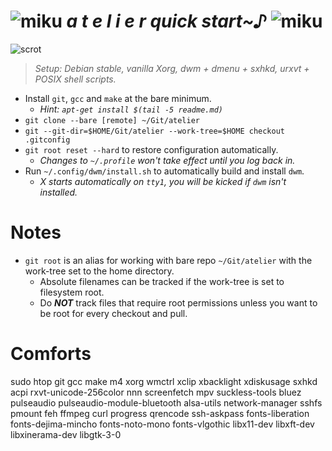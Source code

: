 [scrot]: https://i.imgur.com/VkmRvWr.png
[miku]: https://i.imgur.com/Nr7HV9a.png
# ![miku] _a t e l i e r quick start~♪_ ![miku]
![scrot]
> _Setup: Debian stable, vanilla Xorg, dwm + dmenu + sxhkd, urxvt + POSIX shell scripts._
* Install `git`, `gcc` and `make` at the bare minimum.
	* _Hint: `apt-get install $(tail -5 readme.md)`_
* `git clone --bare [remote] ~/Git/atelier`
* `git --git-dir=$HOME/Git/atelier --work-tree=$HOME checkout .gitconfig`
* `git root reset --hard` to restore configuration automatically.
	* _Changes to `~/.profile` won't take effect until you log back in._
* Run `~/.config/dwm/install.sh` to automatically build and install `dwm`.
	* _X starts automatically on `tty1`, you will be kicked if `dwm` isn't installed._

# Notes
* `git root` is an alias for working with bare repo `~/Git/atelier` with the work-tree set to the home directory.
	* Absolute filenames can be tracked if the work-tree is set to filesystem root.
	* Do _**NOT**_ track files that require root permissions unless you want to be root for every checkout and pull.

# Comforts
sudo htop git gcc make m4 xorg wmctrl xclip xbacklight xdiskusage sxhkd acpi rxvt-unicode-256color
nnn screenfetch mpv suckless-tools bluez pulseaudio pulseaudio-module-bluetooth alsa-utils
network-manager sshfs pmount feh ffmpeg curl progress qrencode ssh-askpass
fonts-liberation fonts-dejima-mincho fonts-noto-mono fonts-vlgothic
libx11-dev libxft-dev libxinerama-dev libgtk-3-0
